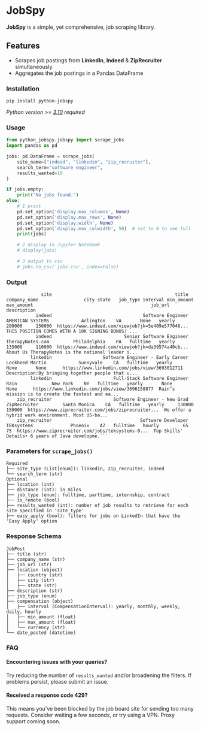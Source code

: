 # JobSpy

**JobSpy** is a simple, yet comprehensive, job scraping library.
## Features

- Scrapes job postings from **LinkedIn**, **Indeed** & **ZipRecruiter** simultaneously
- Aggregates the job postings in a Pandas DataFrame

### Installation
`pip install python-jobspy`  
  
  _Python version >= [3.10](https://www.python.org/downloads/release/python-3100/) required_ 

### Usage

```python
from python_jobspy.jobspy import scrape_jobs
import pandas as pd

jobs: pd.DataFrame = scrape_jobs(
    site_name=["indeed", "linkedin", "zip_recruiter"],
    search_term="software engineer",
    results_wanted=10
)

if jobs.empty:
    print("No jobs found.")
else:
    # 1 print
    pd.set_option('display.max_columns', None)
    pd.set_option('display.max_rows', None)
    pd.set_option('display.width', None)
    pd.set_option('display.max_colwidth', 50)  # set to 0 to see full job url / desc
    print(jobs)

    # 2 display in Jupyter Notebook
    # display(jobs)

    # 3 output to csv
    # jobs.to_csv('jobs.csv', index=False)
```

### Output
```
             site                                              title                    company_name                 city state   job_type interval min_amount max_amount                                            job_url                                        description
           indeed                                  Software Engineer                AMERICAN SYSTEMS            Arlington    VA       None   yearly     200000     150000  https://www.indeed.com/viewjob?jk=5e409e577046...  THIS POSITION COMES WITH A 10K SIGNING BONUS! ...
           indeed                           Senior Software Engineer                TherapyNotes.com         Philadelphia    PA   fulltime   yearly     135000     110000  https://www.indeed.com/viewjob?jk=da39574a40cb...  About Us TherapyNotes is the national leader i...
         linkedin                   Software Engineer - Early Career                 Lockheed Martin            Sunnyvale    CA   fulltime   yearly       None       None      https://www.linkedin.com/jobs/view/3693012711  Description:By bringing together people that u...
         linkedin                       Full-Stack Software Engineer                            Rain             New York    NY   fulltime   yearly       None       None      https://www.linkedin.com/jobs/view/3696158877  Rain’s mission is to create the fastest and ea...
    zip_recruiter                       Software Engineer - New Grad                    ZipRecruiter         Santa Monica    CA   fulltime   yearly     130000     150000  https://www.ziprecruiter.com/jobs/ziprecruiter...  We offer a hybrid work environment. Most US-ba...
    zip_recruiter                                 Software Developer                      TEKsystems              Phoenix    AZ   fulltime   hourly         65         75  https://www.ziprecruiter.com/jobs/teksystems-0...  Top Skills' Details• 6 years of Java developme.```
```
### Parameters for `scrape_jobs()`


```plaintext
Required
├── site_type (List[enum]): linkedin, zip_recruiter, indeed
└── search_term (str)
Optional
├── location (int)
├── distance (int): in miles
├── job_type (enum): fulltime, parttime, internship, contract
├── is_remote (bool)
├── results_wanted (int): number of job results to retrieve for each site specified in 'site_type'
├── easy_apply (bool): filters for jobs on LinkedIn that have the 'Easy Apply' option
```

### Response Schema
```plaintext
JobPost
├── title (str)
├── company_name (str)
├── job_url (str)
├── location (object)
│   ├── country (str)
│   ├── city (str)
│   ├── state (str)
├── description (str)
├── job_type (enum)
├── compensation (object)
│   ├── interval (CompensationInterval): yearly, monthly, weekly, daily, hourly
│   ├── min_amount (float)
│   ├── max_amount (float)
│   └── currency (str)
└── date_posted (datetime)

```


### FAQ
  
#### Encountering issues with your queries?
  
Try reducing the number of `results_wanted` and/or broadening the filters. If problems persist, please submit an issue.
  
#### Received a response code 429?
This means you've been blocked by the job board site for sending too many requests. Consider waiting a few seconds, or try using a VPN. Proxy support coming soon.
  
